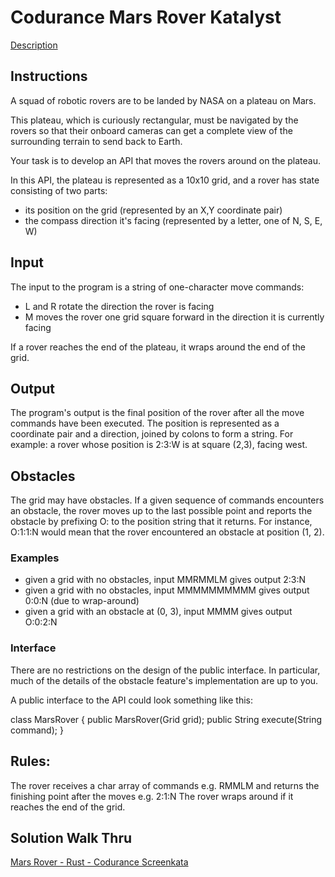 # Codurance Mars Rover Katalyst

[Description](https://www.codurance.com/katalyst/mars-rover)

## Instructions

A squad of robotic rovers are to be landed by NASA on a plateau on Mars.

This plateau, which is curiously rectangular, must be navigated by the rovers so that their onboard cameras can get a complete view of the surrounding terrain to send back to Earth.

Your task is to develop an API that moves the rovers around on the plateau.

In this API, the plateau is represented as a 10x10 grid, and a rover has state consisting of two parts:

- its position on the grid (represented by an X,Y coordinate pair)
- the compass direction it's facing (represented by a letter, one of N, S, E, W)

## Input

The input to the program is a string of one-character move commands:

- L and R rotate the direction the rover is facing
- M moves the rover one grid square forward in the direction it is currently facing

If a rover reaches the end of the plateau, it wraps around the end of the grid.

## Output

The program's output is the final position of the rover after all the move commands have been executed. The position is represented as a coordinate pair and a direction, joined by colons to form a string. For example: a rover whose position is 2:3:W is at square (2,3), facing west.

## Obstacles

The grid may have obstacles. If a given sequence of commands encounters an obstacle, the rover moves up to the last possible point and reports the obstacle by prefixing O: to the position string that it returns. For instance, O:1:1:N would mean that the rover encountered an obstacle at position (1, 2).

### Examples

- given a grid with no obstacles, input MMRMMLM gives output 2:3:N
- given a grid with no obstacles, input MMMMMMMMMM gives output 0:0:N (due to wrap-around)
- given a grid with an obstacle at (0, 3), input MMMM gives output O:0:2:N

### Interface

There are no restrictions on the design of the public interface. In particular, much of the details of the obstacle feature's implementation are up to you.

A public interface to the API could look something like this:

class MarsRover {
    public MarsRover(Grid grid);
    public String execute(String command);
}

## Rules:

The rover receives a char array of commands e.g. RMMLM and returns the finishing point after the moves e.g. 2:1:N
The rover wraps around if it reaches the end of the grid.

## Solution Walk Thru

[Mars Rover - Rust - Codurance Screenkata](https://www.youtube.com/watch?v=LKrHLdXOcnc)
